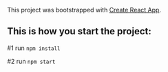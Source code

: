 This project was bootstrapped with [Create React App](https://github.com/facebookincubator/create-react-app).

## This is how you start the project:

#1  run `npm install`

#2  run `npm start`
